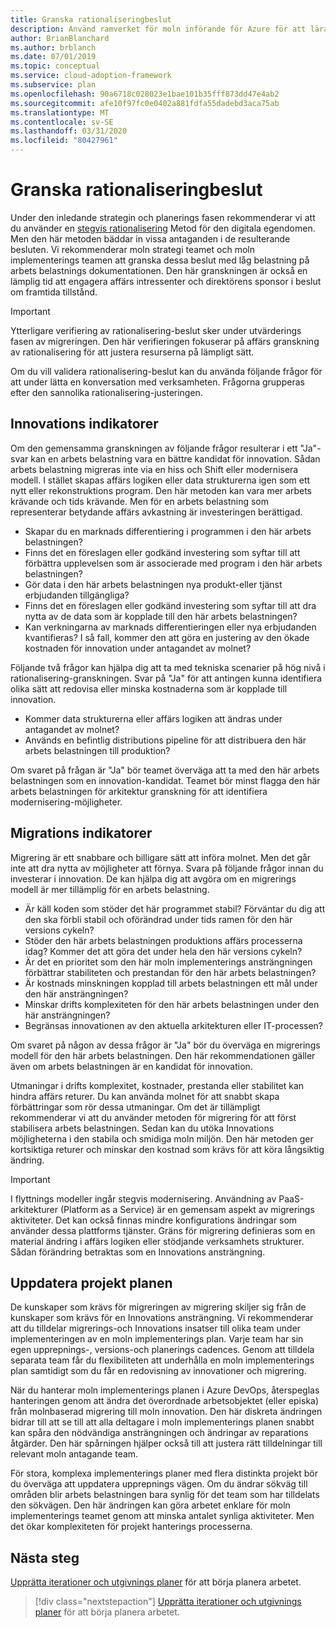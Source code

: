 ```yaml
---
title: Granska rationaliseringbeslut
description: Använd ramverket för moln införande för Azure för att lära dig hur du granskar rationalisering-beslut och förbereder dig för att under lätta en konversation med verksamheten.
author: BrianBlanchard
ms.author: brblanch
ms.date: 07/01/2019
ms.topic: conceptual
ms.service: cloud-adoption-framework
ms.subservice: plan
ms.openlocfilehash: 90a6718c028023e1bae101b35fff873dd47e4ab2
ms.sourcegitcommit: afe10f97fc0e0402a881fdfa55dadebd3aca75ab
ms.translationtype: MT
ms.contentlocale: sv-SE
ms.lasthandoff: 03/31/2020
ms.locfileid: "80427961"
---
```

# <a name="review-rationalization-decisions"></a>Granska rationaliseringbeslut

Under den inledande strategin och planerings fasen rekommenderar vi att du använder en [stegvis rationalisering](../digital-estate/rationalize.md#incremental-rationalization) Metod för den digitala egendomen. Men den här metoden bäddar in vissa antaganden i de resulterande besluten. Vi rekommenderar moln strategi teamet och moln implementerings teamen att granska dessa beslut med låg belastning på arbets belastnings dokumentationen. Den här granskningen är också en lämplig tid att engagera affärs intressenter och direktörens sponsor i beslut om framtida tillstånd.

> [!IMPORTANT]
> Ytterligare verifiering av rationalisering-beslut sker under utvärderings fasen av migreringen. Den här verifieringen fokuserar på affärs granskning av rationalisering för att justera resurserna på lämpligt sätt.

Om du vill validera rationalisering-beslut kan du använda följande frågor för att under lätta en konversation med verksamheten. Frågorna grupperas efter den sannolika rationalisering-justeringen.

## <a name="innovation-indicators"></a>Innovations indikatorer

Om den gemensamma granskningen av följande frågor resulterar i ett "Ja"-svar kan en arbets belastning vara en bättre kandidat för innovation. Sådan arbets belastning migreras inte via en hiss och Shift eller modernisera modell. I stället skapas affärs logiken eller data strukturerna igen som ett nytt eller rekonstruktions program. Den här metoden kan vara mer arbets krävande och tids krävande. Men för en arbets belastning som representerar betydande affärs avkastning är investeringen berättigad.

- Skapar du en marknads differentiering i programmen i den här arbets belastningen?
- Finns det en föreslagen eller godkänd investering som syftar till att förbättra upplevelsen som är associerade med program i den här arbets belastningen?
- Gör data i den här arbets belastningen nya produkt-eller tjänst erbjudanden tillgängliga?
- Finns det en föreslagen eller godkänd investering som syftar till att dra nytta av de data som är kopplade till den här arbets belastningen?
- Kan verkningarna av marknads differentieringen eller nya erbjudanden kvantifieras? I så fall, kommer den att göra en justering av den ökade kostnaden för innovation under antagandet av molnet?

Följande två frågor kan hjälpa dig att ta med tekniska scenarier på hög nivå i rationalisering-granskningen. Svar på "Ja" för att antingen kunna identifiera olika sätt att redovisa eller minska kostnaderna som är kopplade till innovation.

- Kommer data strukturerna eller affärs logiken att ändras under antagandet av molnet?
- Används en befintlig distributions pipeline för att distribuera den här arbets belastningen till produktion?

Om svaret på frågan är "Ja" bör teamet överväga att ta med den här arbets belastningen som en innovation-kandidat. Teamet bör minst flagga den här arbets belastningen för arkitektur granskning för att identifiera modernisering-möjligheter.

## <a name="migration-indicators"></a>Migrations indikatorer

Migrering är ett snabbare och billigare sätt att införa molnet. Men det går inte att dra nytta av möjligheter att förnya. Svara på följande frågor innan du investerar i innovation. De kan hjälpa dig att avgöra om en migrerings modell är mer tillämplig för en arbets belastning.

- Är käll koden som stöder det här programmet stabil? Förväntar du dig att den ska förbli stabil och oförändrad under tids ramen för den här versions cykeln?
- Stöder den här arbets belastningen produktions affärs processerna idag? Kommer det att göra det under hela den här versions cykeln?
- Är det en prioritet som den här moln implementerings ansträngningen förbättrar stabiliteten och prestandan för den här arbets belastningen?
- Är kostnads minskningen kopplad till arbets belastningen ett mål under den här ansträngningen?
- Minskar drifts komplexiteten för den här arbets belastningen under den här ansträngningen?
- Begränsas innovationen av den aktuella arkitekturen eller IT-processen?

Om svaret på någon av dessa frågor är "Ja" bör du överväga en migrerings modell för den här arbets belastningen. Den här rekommendationen gäller även om arbets belastningen är en kandidat för innovation.

Utmaningar i drifts komplexitet, kostnader, prestanda eller stabilitet kan hindra affärs returer. Du kan använda molnet för att snabbt skapa förbättringar som rör dessa utmaningar. Om det är tillämpligt rekommenderar vi att du använder metoden för migrering för att först stabilisera arbets belastningen. Sedan kan du utöka Innovations möjligheterna i den stabila och smidiga moln miljön. Den här metoden ger kortsiktiga returer och minskar den kostnad som krävs för att köra långsiktig ändring.

> [!IMPORTANT]
> I flyttnings modeller ingår stegvis modernisering. Användning av PaaS-arkitekturer (Platform as a Service) är en gemensam aspekt av migrerings aktiviteter. Det kan också finnas mindre konfigurations ändringar som använder dessa plattforms tjänster. Gräns för migrering definieras som en material ändring i affärs logiken eller stödjande verksamhets strukturer. Sådan förändring betraktas som en Innovations ansträngning.

## <a name="update-the-project-plan"></a>Uppdatera projekt planen

De kunskaper som krävs för migreringen av migrering skiljer sig från de kunskaper som krävs för en Innovations ansträngning. Vi rekommenderar att du tilldelar migrerings-och Innovations insatser till olika team under implementeringen av en moln implementerings plan. Varje team har sin egen upprepnings-, versions-och planerings cadences. Genom att tilldela separata team får du flexibiliteten att underhålla en moln implementerings plan samtidigt som du får en redovisning av innovationer och migrering.

När du hanterar moln implementerings planen i Azure DevOps, återspeglas hanteringen genom att ändra det överordnade arbetsobjektet (eller episka) från molnbaserad migrering till moln innovation. Den här diskreta ändringen bidrar till att se till att alla deltagare i moln implementerings planen snabbt kan spåra den nödvändiga ansträngningen och ändringar av reparations åtgärder. Den här spårningen hjälper också till att justera rätt tilldelningar till relevant moln antagande team.

För stora, komplexa implementerings planer med flera distinkta projekt bör du överväga att uppdatera upprepnings vägen. Om du ändrar sökväg till områden blir arbets belastningen bara synlig för det team som har tilldelats den sökvägen. Den här ändringen kan göra arbetet enklare för moln implementerings teamet genom att minska antalet synliga aktiviteter. Men det ökar komplexiteten för projekt hanterings processerna.

## <a name="next-steps"></a>Nästa steg

[Upprätta iterationer och utgivnings planer](./iteration-paths.md) för att börja planera arbetet.

> [!div class="nextstepaction"]
> [Upprätta iterationer och utgivnings planer](./iteration-paths.md) för att börja planera arbetet.
